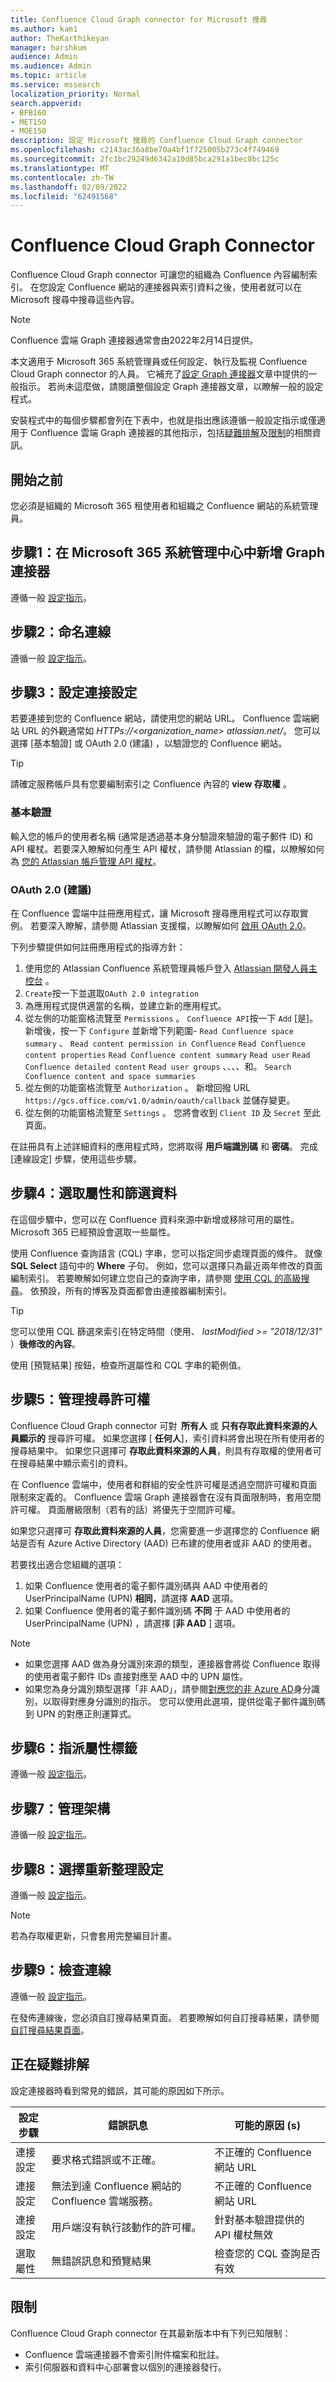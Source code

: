 ```yaml
---
title: Confluence Cloud Graph connector for Microsoft 搜尋
ms.author: kam1
author: TheKarthikeyan
manager: harshkum
audience: Admin
ms.audience: Admin
ms.topic: article
ms.service: mssearch
localization_priority: Normal
search.appverid:
- BFB160
- MET150
- MOE150
description: 設定 Microsoft 搜尋的 Confluence Cloud Graph connector
ms.openlocfilehash: c2143ac36a8be70a4bf1f725005b273c4f749469
ms.sourcegitcommit: 2fc1bc29249d6342a10d85bca291a1bec8bc125c
ms.translationtype: MT
ms.contentlocale: zh-TW
ms.lasthandoff: 02/09/2022
ms.locfileid: "62491568"
---
```

<!---Previous ms.author: kam1 --->

# <a name="confluence-cloud-graph-connector"></a>Confluence Cloud Graph Connector

Confluence Cloud Graph connector 可讓您的組織為 Confluence 內容編制索引。 在您設定 Confluence 網站的連接器與索引資料之後，使用者就可以在 Microsoft 搜尋中搜尋這些內容。

>[!NOTE]
>Confluence 雲端 Graph 連接器通常會由2022年2月14日提供。  

本文適用于 Microsoft 365 系統管理員或任何設定、執行及監視 Confluence Cloud Graph connector 的人員。 它補充了[設定 Graph 連接器](configure-connector.md)文章中提供的一般指示。 若尚未這麼做，請閱讀整個設定 Graph 連接器文章，以瞭解一般的設定程式。

安裝程式中的每個步驟都會列在下表中，也就是指出應該遵循一般設定指示或僅適用于 Confluence 雲端 Graph 連接器的其他指示，包括[疑難排解](#troubleshooting)及[限制](#limitations)的相關資訊。

## <a name="before-you-get-started"></a>開始之前

您必須是組織的 Microsoft 365 租使用者和組織之 Confluence 網站的系統管理員。

## <a name="step-1-add-a-graph-connector-in-the-microsoft-365-admin-center"></a>步驟1：在 Microsoft 365 系統管理中心中新增 Graph 連接器

遵循一般 [設定指示](./configure-connector.md)。

## <a name="step-2-name-the-connection"></a>步驟2：命名連線

遵循一般 [設定指示](./configure-connector.md)。

## <a name="step-3-configure-the-connection-settings"></a>步驟3：設定連接設定

若要連接到您的 Confluence 網站，請使用您的網站 URL。 Confluence 雲端網站 URL 的外觀通常如 *HTTPs://<organization_name> atlassian.net/*。 您可以選擇 [基本驗證] 或 OAuth 2.0 (建議) ，以驗證您的 Confluence 網站。

>[!TIP]
>請確定服務帳戶具有您要編制索引之 Confluence 內容的 **view 存取權** 。

### <a name="basic-auth"></a>基本驗證

輸入您的帳戶的使用者名稱 (通常是透過基本身分驗證來驗證的電子郵件 ID) 和 API 權杖。若要深入瞭解如何產生 API 權杖，請參閱 Atlassian 的檔，以瞭解如何為 [您的 Atlassian 帳戶管理 API 權杖](https://support.atlassian.com/atlassian-account/docs/manage-api-tokens-for-your-atlassian-account/)。

### <a name="oauth-20-recommended"></a>OAuth 2.0 (建議) 

在 Confluence 雲端中註冊應用程式，讓 Microsoft 搜尋應用程式可以存取實例。 若要深入瞭解，請參閱 Atlassian 支援檔，以瞭解如何 [啟用 OAuth 2.0](https://developer.atlassian.com/cloud/confluence/oauth-2-3lo-apps/#enabling-oauth-2-0--3lo-)。

下列步驟提供如何註冊應用程式的指導方針：

1. 使用您的 Atlassian Confluence 系統管理員帳戶登入 [Atlassian 開發人員主控台](https://developer.atlassian.com/console/myapps/) 。
2. `Create`按一下並選取`OAuth 2.0 integration`
3. 為應用程式提供適當的名稱，並建立新的應用程式。
4. 從左側的功能窗格流覽至 `Permissions` 。 `Confluence API`按一下 `Add` [是]。 新增後，按一下 `Configure` 並新增下列範圍- `Read Confluence space summary` 、 `Read content permission in Confluence` `Read Confluence content properties` `Read Confluence content summary` `Read user` `Read Confluence detailed content` `Read user groups` 、、、、和。 `Search Confluence content and space summaries`
5. 從左側的功能窗格流覽至 `Authorization` 。 新增回撥 URL `https://gcs.office.com/v1.0/admin/oauth/callback` 並儲存變更。
6. 從左側的功能窗格流覽至 `Settings` 。 您將會收到 `Client ID` 及 `Secret` 至此頁面。

在註冊具有上述詳細資料的應用程式時，您將取得 **用戶端識別碼** 和 **密碼**。 完成 [連線設定] 步驟，使用這些步驟。

## <a name="step-4-select-properties-and-filter-data"></a>步驟4：選取屬性和篩選資料

在這個步驟中，您可以在 Confluence 資料來源中新增或移除可用的屬性。 Microsoft 365 已經預設會選取一些屬性。

使用 Confluence 查詢語言 (CQL) 字串，您可以指定同步處理頁面的條件。 就像 **SQL Select** 語句中的 **Where** 子句。 例如，您可以選擇只為最近兩年修改的頁面編制索引。 若要瞭解如何建立您自己的查詢字串，請參閱 [使用 CQL 的高級搜尋](https://developer.atlassian.com/server/confluence/advanced-searching-using-cql/)。 依預設，所有的博客及頁面都會由連接器編制索引。

>[!TIP]
>您可以使用 CQL 篩選來索引在特定時間（使用、 *lastModified >= "2018/12/31"* ）**後修改的內容**。

使用 [預覽結果] 按鈕，檢查所選屬性和 CQL 字串的範例值。

## <a name="step-5-manage-search-permissions"></a>步驟5：管理搜尋許可權

Confluence Cloud Graph connector 可對  **所有人** 或 **只有存取此資料來源的人員顯示的** 搜尋許可權。 如果您選擇 [ **任何人**]，索引資料將會出現在所有使用者的搜尋結果中。 如果您只選擇可 **存取此資料來源的人員**，則具有存取權的使用者可在搜尋結果中顯示索引的資料。

在 Confluence 雲端中，使用者和群組的安全性許可權是透過空間許可權和頁面限制來定義的。 Confluence 雲端 Graph 連接器會在沒有頁面限制時，套用空間許可權。 頁面層級限制（若有的話）將優先于空間許可權。

如果您只選擇可 **存取此資料來源的人員**，您需要進一步選擇您的 Confluence 網站是否有 Azure Active Directory (AAD) 已布建的使用者或非 AAD 的使用者。

若要找出適合您組織的選項：

1. 如果 Confluence 使用者的電子郵件識別碼與 AAD 中使用者的 UserPrincipalName (UPN) **相同**，請選擇 **AAD** 選項。
2. 如果 Confluence 使用者的電子郵件識別碼 **不同** 于 AAD 中使用者的 UserPrincipalName (UPN) ，請選擇 [**非 AAD** ] 選項。

>[!NOTE]
>
> * 如果您選擇 AAD 做為身分識別來源的類型，連接器會將從 Confluence 取得的使用者電子郵件 IDs 直接對應至 AAD 中的 UPN 屬性。
> * 如果您為身分識別類型選擇「非 AAD」，請參閱[對應您的非 Azure AD](map-non-aad.md)身分識別，以取得對應身分識別的指示。 您可以使用此選項，提供從電子郵件識別碼到 UPN 的對應正則運算式。

## <a name="step-6-assign-property-labels"></a>步驟6：指派屬性標籤

遵循一般 [設定指示](./configure-connector.md)。

## <a name="step-7-manage-schema"></a>步驟7：管理架構

遵循一般 [設定指示](./configure-connector.md)。

## <a name="step-8-choose-refresh-settings"></a>步驟8：選擇重新整理設定

遵循一般 [設定指示](./configure-connector.md)。

>[!NOTE]
>若為存取權更新，只會套用完整編目計畫。

## <a name="step-9-review-connection"></a>步驟9：檢查連線

遵循一般 [設定指示](./configure-connector.md)。

在發佈連線後，您必須自訂搜尋結果頁面。 若要瞭解如何自訂搜尋結果，請參閱 [自訂搜尋結果頁面](/microsoftsearch/configure-connector#next-steps-customize-the-search-results-page)。

## <a name="troubleshooting"></a>正在疑難排解

設定連接器時看到常見的錯誤，其可能的原因如下所示。

| 設定步驟 | 錯誤訊息 | 可能的原因 (s)  |
| ------------ | ------------ | ------------ |
| 連接設定 | 要求格式錯誤或不正確。 | 不正確的 Confluence 網站 URL |
| 連接設定 | 無法到達 Confluence 網站的 Confluence 雲端服務。 | 不正確的 Confluence 網站 URL |
| 連接設定 | 用戶端沒有執行該動作的許可權。 | 針對基本驗證提供的 API 權杖無效 |
| 選取屬性 | 無錯誤訊息和預覽結果 | 檢查您的 CQL 查詢是否有效 |

## <a name="limitations"></a>限制

Confluence Cloud Graph connector 在其最新版本中有下列已知限制：

* Confluence 雲端連接器不會索引附件檔案和批註。
* 索引伺服器和資料中心部署會以個別的連接器發行。